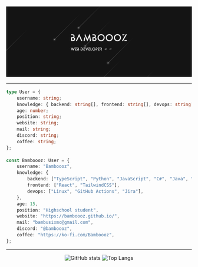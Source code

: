![banner](https://github.com/Bamboooz/Bamboooz/blob/main/readmebanner.png?raw=true)

----------

```ts
type User = {
    username: string;
    knowledge: { backend: string[], frontend: string[], devops: string[] };
    age: number;
    position: string;
    website: string;
    mail: string;
    discord: string;
    coffee: string;
};

const Bamboooz: User = {
    username: "Bamboooz",
    knowledge: {
        backend: ["TypeScript", "Python", "JavaScript", "C#", "Java", "C"],
        frontend: ["React", "TailwindCSS"],
        devops: ["Linux", "GitHub Actions", "Jira"],
    },
    age: 15,
    position: "Highschool student",
    website: "https://bamboooz.github.io/",
    mail: "bambusixmc@gmail.com",
    discord: "@bamboooz",
    coffee: "https://ko-fi.com/Bamboooz",
};

```

------------------

<div align="center">
    
![GitHub stats](https://github-readme-stats.vercel.app/api?username=Bamboooz&theme=radical)
![Top Langs](https://github-readme-stats.vercel.app/api/top-langs/?username=Bamboooz&layout=compact&theme=radical)
</div>
